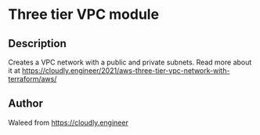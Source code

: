 # Three tier VPC module

## Description

Creates a VPC network with a public and private subnets. Read more about it at https://cloudly.engineer/2021/aws-three-tier-vpc-network-with-terraform/aws/

## Author

Waleed from <https://cloudly.engineer>
